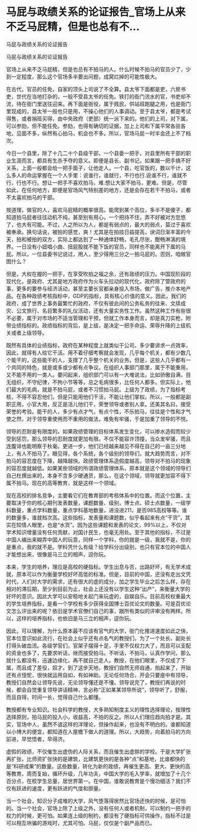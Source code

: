 # 马屁与政绩关系的论证报告_官场上从来不乏马屁精，但是也总有不...

马屁与政绩关系的论证报告

马屁与政绩关系的论证报告

官场上从来不乏马屁精，但是也总有不拍马的人。什么时候不拍马的官员少了，少到一定程度，那么这个官场多半要出问题，成窝烂掉的可能性极大。

在古代，官员的任免，自家的顶头上司说了不全算。县太爷下面都是吏，六房书吏，世代在当地打杂的，一般不受县太爷的任免。铁打的衙门流水的官，书吏却不流，待在衙门里送往迎来。再下面是衙役，属于贱民，供站班跑腿之用，也是衙门里现成的，县太爷一般也只是用，不操心他们的人事调动。至于县太爷，都是考试得售，或者捐班买得，由中央政府（吏部）统一派下来的。他们的上司，对下属，可以参劾，但不能任免。参劾，也得有确切的证据，加上上司和下属平常各驻各地，见面不多，纵然有心拍马，机会也不多。所以，官场马屁一时半会还上不了档次。

今日一个县里，除了十几二十个县级干部，一个县委一把手，对县里所有干部的职业生涯而言，都具有生杀予夺的意义。即便是县长、副书记，如果跟一把手搞不好关系，上面一般都会给一把手面子，让他走人。一个县，吃官饭的，数以千计，这么多人的命运掌握在一个人手里：说谁行，谁就行，不行也行.说谁不行，谁就不行，行也不行。想让一把手不喜欢拍马，难.想让大家不拍马，更难。但是，尽管如此，在任何地方，即便是官场风气特别差的地方，还是会存在若干不拍马，或者不太喜欢拍马的干部。

按道理，做官的人，喜欢马屁精的概率很高。能爬到某个高位，多半不是傻子，都知道拍马屁者往往动机不纯，甚至别有用心，一个把持不住，弄不好被对方忽悠了，也大有可能。不过，人之所以为人，都是有弱点的，最大的弱点，莫过于喜欢被奉承。换句话说，被拍的感觉，爽！尤其是在拍技日益提高，谀词日渐丰富的今天，拍和被拍的双方，实际上都达到了一种通体舒畅，毛孔尽张，酣畅淋漓的境界。一日没有小妞唱小曲、扭屁股就不能下饭的官员，同样也不能离开下属的马屁。所以，一位县委书记说过，用人，至少得用三分之一拍马屁的。否则，咱做官图什么？

但是，大权在握的一把手，在享受吹拍之福之余，还有政绩的压力。中国现阶段的现代化，是政府、尤其是地方政府作为火车头拉动的现代化，政府除了管政府的事，更多的要参与经济活动，甚至主要长官都亲身投入市场，做广告，推介本地产品。在各种政绩考核指标中，GDP的指标，具有核心价值的意义。因此，我们的政府，成了世界上事务最繁忙的政府，不仅有彼此间的公务私务的往来、文牍成灾、公文旅行、名目繁多的礼仪活动，还有大量实务性工作。虽然这种工作有些很不必要，属于对市场的不适当管理和干预，但就工作本身而言，却是真刀实枪，附带业绩指标的。政绩指标的背后，是上级，是决定一把手命运、荣辱升降的上级机关或者上级领导。

既然有具体的业绩指标，政府在某种程度上就类似于公司，多少要讲求一点效率，因此，就得有人给它干活。用不着仔细考察就会发现，几乎每个机关，都有少数几个能干的，这些能干的人，支撑了几乎整个机关的业务。但是，这些人几乎都有一个共同的特色，就是或多或少都有点争议。在组织人事部门那里，属于不能重用，又不能不用的一类人。要问起来，组织部门可以有一大堆说法，比如骄傲自满，目无组织，不守纪律，不拘小节等等，总之毛病很多，比任何人都多。但实际上，他们最大的毛病，就是不拍马屁，或者不习惯拍马屁。上级为了政绩，为了指标考核，不得不容忍他们，但是只能用他们干活，不能让他们掌权。所以，一般都是副职正用，小官大用，反正是活儿他们干，荣誉领导或者别人拿。还美其名曰，接受荣誉的考验。能干的人，多少有点才气，有点个性，不乐拍马，往往是个性和才气使之然，对于领导重使用而不重用的做法，难免有牢骚，于是加重了领导的不悦。

领导的忍耐是有限度的。如果政绩管理的目标体系发生变化，可以掺水造假而较少受到惩罚，那么领导的忍耐度就更加有限。不仅不能容许顶撞，当众发牢骚，而且连腹诽也能明察于秋毫。更进一步，他们已经越来越见不得在自己的一亩三分地上，有人不拍马了。眼见得，各个系统，各个级别的领导们，就大趋势而言，对不拍马的容忍度在下降，越降越快。政绩管理体系造假度越高，领导对不拍马的现象的容忍度就越低。如果某些领域的所谓政绩管理体系，原本就是这个领域的领导们自己杜撰出来的，本身不含多少硬通货，那么，在这个领域，领导就更加容不得下属不拍马。现在的高等教育，就是这样一个领域。

现在高校的排名竞争，主要看它们在教育部的考核体系中的位置。而这个位置，主要取决于你的核心期刊发表数量，课题数量、级别，博士点、硕士点数量，一级学科数量，重点学科数量，重点学科基地数量，进没进211，是否985高校等等。谁的数量多，谁就档次高。这些指标，发表量和课题数，似乎看起来有点“干货”，其实在知情人眼里，也是“水货”。因为这些课题和发表的论文，99%以上，不仅对学术知识增量没有任何贡献，对国计民生，也毫无用处。至于其他的指标，不过是中国人编出来糊弄中国人的玩意，同样一个学科，你的就是一级，我就不是，你的是重点，我的就不是。学科凭什么有级？给学科分出级别，也只有官本位的中国人才能想出来，很像是马三立的相声，逗你玩。

本来，学生的培养，理应是高校的硬指标。学生出息与否，出路好坏，有无学术成就，原本可以作为衡量学校好坏高低的标准。但是，目前的中国，还没有走出文凭时代，人们对大学的需求，还有很大的虚的成分，加之学生毕业之后怎么样，存在相对的滞后期，至少到目前为止，社会上还没有以学生这种“出产”，来衡量大学的好坏的意识。因此大学可以安稳地关起门来玩虚的，自娱自乐。目前高校权重最大的学生培养指标，是看一个学校有多少获得全国博士百优论文的数量。可是百优论文怎么评出来的呢？依旧是学术官僚们自己的事，跟所有类似的评审没有两样。所以，这样的培养指标，也依旧是马三立的相声，逗你玩。

因此，可以理解，为什么原本最不应该有官气的大学，衙门化推进速度如此之快，官本位意识如此流行，在社会上似乎还有点名气的教授们，为了一个处长、副处长打得头破血流。各级学官们，官架子摆得十足，手里不仅权力大了，而且可以支配的资金也多了，先要求听话，继而接受拍马。不听话，不拍马，认真作学问，那么就什么都没有，迅速边缘化，再不就自己走人。教授，在他们眼里，不仅成了下属，而且成了差役，奴才。到了这步天地，教授们自然无师自通，拍起来了，开始还有点忸怩，很快就运用自如，有如神助。无论任何场合，开会只要座中有领导，教授们自然会让领导先说，无论领导懂还是不懂。领导说完了，教授们再说的时候，都会自觉重复领导讲话精神，言必称“正如某某领导所说”，领导听了，舒服，而且自得，时间一长，觉得自己什么都懂。

教授都有专业知识。社会科学的教授，大多熟知制度主义的理性选择理论，按理性选择原则，拍马屁的投入小，收益高，不拍的反之。所以人们理应趋向拍才是。其实，官场中人，虽然不谙这样的洋理论，但操作起来，也没有不明白的。谁都知道以小博大的便宜，都知道在人屋檐下做人的道理。所以，大趋势，向着拍马的方向前进，早觉悟者，早得济。

虚假的政绩，不仅催生出虚伪的人际关系，而且催生出虚胖的学校。于是大学扩张再扩张，比师资扩张快的是建筑，比建筑更快的是各种“点”和基地，比谁都快的是“科研成果”的数量。这些数量，转化为新的政绩，再催生更高、更大、更快的高等教育。周而复始，循环升级，几年功夫，中国大学的毛入学率，就增加了十几个百分点，在校学生总量，居世界第一。在中国，谁敢说教育是个慢功细活？我们不仅有跃进的速度，更有跃进的气度和胆量。

当一个社会，知识分子成堆的大学，风气堕落得居然比官场还快的时候，是可怕的。当一个社会，官场上除了上级之外，没有任何人或者机制，可以制约一把手的权力的时候，更可怕。如果连上级的制约，都没有了硬指标可供操作，指标不过是可以相互哄骗的游戏时，尤其可怕。马屁，仅仅是个副产品而已。